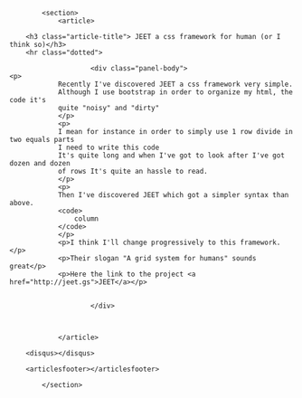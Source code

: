             <section>
                <article>

		<h3 class="article-title"> JEET a css framework for human (or I think so)</h3>
		<hr class="dotted">
		
                        <div class="panel-body">
    <p>
                Recently I've discovered JEET a css framework very simple.
                Although I use bootstrap in order to organize my html, the code it's
                quite "noisy" and "dirty"
                </p>
                <p>
                I mean for instance in order to simply use 1 row divide in two equals parts 
                I need to write this code
                It's quite long and when I've got to look after I've got dozen and dozen 
                of rows It's quite an hassle to read.
                </p>
                <p>
                Then I've discovered JEET which got a simpler syntax than above.
                <code>
                    column
                </code>
                </p>
                <p>I think I'll change progressively to this framework.</p>
                <p>Their slogan "A grid system for humans" sounds great</p>
                <p>Here the link to the project <a href="http://jeet.gs">JEET</a></p>


                        </div>
                        


                </article>

		<disqus></disqus>

		<articlesfooter></articlesfooter>

            </section>

